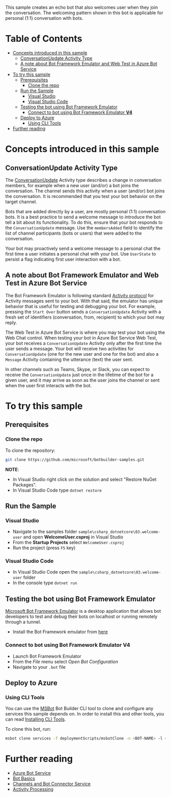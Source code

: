﻿This sample creates an echo bot that also welcomes user when they join the conversation. The welcoming pattern shown in this bot is applicable for personal (1:1) conversation with bots. 

# Table of Contents
- [Concepts introduced in this sample](#concepts-introduced-in-this-sample)
  * [ConversationUpdate Activity Type](#conversationupdate-activity-type)
  * [A note about Bot Framework Emulator and Web Test in Azure Bot Service](#a-note-about-bot-framework-emulator-and-web-test-in-azure-bot-service)
- [To try this sample](#to-try-this-sample)
  * [Prerequisites](#prerequisites)
    + [Clone the repo](#clone-the-repo)
  * [Run the Sample](#run-the-sample)
    + [Visual Studio](#visual-studio)
    + [Visual Studio Code](#visual-studio-code)
  * [Testing the bot using Bot Framework Emulator](#testing-the-bot-using-bot-framework-emulator)
    + [Connect to bot using Bot Framework Emulator **V4**](#connect-to-bot-using-bot-framework-emulator---v4--)
  * [Deploy to Azure](#deploy-to-azure)
    + [Using CLI Tools](#using-cli-tools)
- [Further reading](#further-reading)

# Concepts introduced in this sample
## ConversationUpdate Activity Type
The [ConversationUpdate](https://docs.microsoft.com/en-us/azure/bot-service/bot-service-activity-spec?view=azure-bot-service-3.0#conversation-update-activity) Activity type describes a change in conversation members, for example when a new user (and/or) a bot joins the conversation. The channel sends this activity when a user (and/or) bot joins the conversation. It is recommended that you test your bot behavior on the target channel. 

Bots that are added directly by a user, are mostly personal (1:1) conversation bots. It is a best practice to send a welcome message to introduce the bot tell a bit about its functionality. To do this, ensure that your bot responds to the `ConversationUpdate` message. Use the `membersAdded` field to identify the list of channel participants (bots or users) that were added to the conversation.

Your bot may proactively send a welcome message to a personal chat the first time a user initiates a personal chat with your bot. Use `UserState` to persist a flag indicating first user interaction with a bot. 

## A note about Bot Framework Emulator and Web Test in Azure Bot Service
The Bot Framework Emulator is following standard [Activity protocol](https://docs.microsoft.com/en-us/azure/bot-service/bot-service-activity-spec) for Activity messages sent to your bot. With that said, the emulator has unique behavior that is useful for testing and debugging your bot. For example, pressing the `Start Over` button sends a `ConversationUpdate` Activity with a fresh set of identifiers (conversation, from, recipient) to which your bot may reply. 

The Web Test in Azure Bot Service is where you may test your bot using the Web Chat control. When testing your bot in Azure Bot Service Web Test, your bot receives a `ConversationUpdate` Activity only after the first time the user sends a message. Your bot will receive two activities for `ConversationUpdate` (one for the new user and one for the bot) and also a `Message` Activity containing the utterance (text) the user sent. 

In other channels such as Teams, Skype, or Slack, you can expect to receive the `ConversationUpdate` just once in the lifetime of the bot for a given user, and it may arrive as soon as the user joins the channel or sent when the user first interacts with the bot.

# To try this sample
## Prerequisites
### Clone the repo
To clone the repository:
```bash
git clone https://github.com/microsoft/botbuilder-samples.git
```

**NOTE**: <ANY NOTES ABOUT THE PREREQUISITES OR ALTERNATE THINGS TO CONSIDER TO GET SET UP>
- In Visual Studio right click on the solution and select "Restore NuGet Packages".
- In Visual Studio Code type `dotnet restore`

## Run the Sample
### Visual Studio
- Navigate to the samples folder `sample\csharp_dotnetcore\03.welcome-user` and open **WelcomeUser.csproj** in Visual Studio 
- From the **Startup Projects** select `WelcomeUser.csproj`
- Run the project (press `F5` key)

### Visual Studio Code
- In Visual Studio Code open the `sample\csharp_dotnetcore\03.welcome-user` folder
- In the console type `dotnet run`

## Testing the bot using Bot Framework Emulator
[Microsoft Bot Framework Emulator](https://github.com/microsoft/botframework-emulator) is a desktop application that allows bot developers to test and debug their bots on localhost or running remotely through a tunnel.

- Install the Bot Framework emulator from [here](https://github.com/Microsoft/BotFramework-Emulator/releases)

### Connect to bot using Bot Framework Emulator **V4**
- Launch Bot Framework Emulator
- From the *File* menu select *Open Bot Configuration*
- Navigate to your `.bot` file

## Deploy to Azure
### Using CLI Tools
You can use the [MSBot](https://github.com/microsoft/botbuilder-tools) Bot Builder CLI tool to clone and configure any services this sample depends on. In order to install this and other tools, you can read [Installing CLI Tools](../../../Installing_CLI_tools.md).

To clone this bot, run:

```bash
msbot clone services -f deploymentScripts/msbotClone -n <BOT-NAME> -l <Azure-location> --subscriptionId <Azure-subscription-id>
```

# Further reading
- [Azure Bot Service](https://docs.microsoft.com/en-us/azure/bot-service/bot-service-overview-introduction?view=azure-bot-service-4.0)
- [Bot Basics](https://docs.microsoft.com/en-us/azure/bot-service/bot-builder-basics?view=azure-bot-service-4.0)
- [Channels and Bot Connector Service](https://docs.microsoft.com/en-us/azure/bot-service/bot-concepts?view=azure-bot-service-4.0)
- [Activity Processing](https://docs.microsoft.com/en-us/azure/bot-service/bot-builder-concept-activity-processing?view=azure-bot-service-4.0)